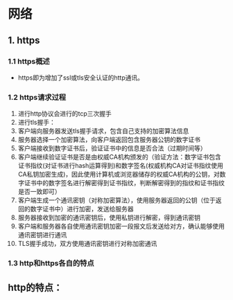 # 网络

## 1. https

### 1.1 https概述
- https即为增加了ssl或tls安全认证的http通讯。

### 1.2 https请求过程
1. 进行http协议会进行的tcp三次握手
2. 进行tls握手：
3. 客户端向服务器发送tls握手请求，包含自己支持的加密算法信息
4. 服务器选择一个加密算法，向客户端返回包含服务器公钥的数字证书
5. 客户端接收到数字证书后，验证证书中的信息是否合法（过期时间等）
6. 客户端继续验证证书是否是由权威CA机构颁发的（验证方法：数字证书包含证书指纹(对证书进行hash运算得到)和数字签名(权威机构CA对证书指纹使用CA私钥加密生成)，因此使用计算机或浏览器储存的权威CA机构的公钥，对数字证书中的数字签名进行解密得到证书指纹，判断解密得到的指纹和证书指纹是否一致即可）
7. 客户端生成一个通讯密钥（对称加密算法），使用服务器返回的公钥（位于返回的数字证书中）进行加密，发送给服务器
8. 服务器接收到加密的通讯密钥后，使用私钥进行解密，得到通讯密钥
9. 客户端和服务器各自使用通讯密钥加密一段报文后发送给对方，确认能够使用通讯密钥进行通讯
10. TLS握手成功，双方使用通讯密钥进行对称加密通讯

### 1.3 http和https各自的特点
http的特点：
- 